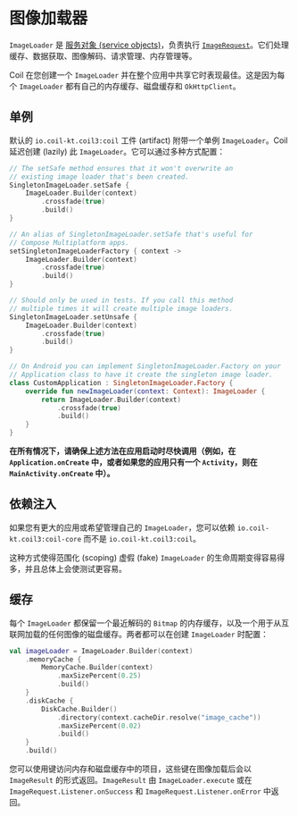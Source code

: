 # 图像加载器

`ImageLoader` 是 [服务对象 (service objects)](https://publicobject.com/2019/06/10/value-objects-service-objects-and-glue/)，负责执行 [`ImageRequest`](image_requests.md)。它们处理缓存、数据获取、图像解码、请求管理、内存管理等。

Coil 在您创建一个 `ImageLoader` 并在整个应用中共享它时表现最佳。这是因为每个 `ImageLoader` 都有自己的内存缓存、磁盘缓存和 `OkHttpClient`。

## 单例

默认的 `io.coil-kt.coil3:coil` 工件 (artifact) 附带一个单例 `ImageLoader`。Coil 延迟创建 (lazily) 此 `ImageLoader`。它可以通过多种方式配置：

```kotlin
// The setSafe method ensures that it won't overwrite an
// existing image loader that's been created.
SingletonImageLoader.setSafe {
    ImageLoader.Builder(context)
        .crossfade(true)
        .build()
}

// An alias of SingletonImageLoader.setSafe that's useful for
// Compose Multiplatform apps.
setSingletonImageLoaderFactory { context ->
    ImageLoader.Builder(context)
        .crossfade(true)
        .build()
}

// Should only be used in tests. If you call this method
// multiple times it will create multiple image loaders.
SingletonImageLoader.setUnsafe {
    ImageLoader.Builder(context)
        .crossfade(true)
        .build()
}

// On Android you can implement SingletonImageLoader.Factory on your
// Application class to have it create the singleton image loader.
class CustomApplication : SingletonImageLoader.Factory {
    override fun newImageLoader(context: Context): ImageLoader {
        return ImageLoader.Builder(context)
            .crossfade(true)
            .build()
    }
}
```

**在所有情况下，请确保上述方法在应用启动时尽快调用（例如，在 `Application.onCreate` 中，或者如果您的应用只有一个 `Activity`，则在 `MainActivity.onCreate` 中）。**

## 依赖注入

如果您有更大的应用或希望管理自己的 `ImageLoader`，您可以依赖 `io.coil-kt.coil3:coil-core` 而不是 `io.coil-kt.coil3:coil`。

这种方式使得范围化 (scoping) 虚假 (fake) `ImageLoader` 的生命周期变得容易得多，并且总体上会使测试更容易。

## 缓存

每个 `ImageLoader` 都保留一个最近解码的 `Bitmap` 的内存缓存，以及一个用于从互联网加载的任何图像的磁盘缓存。两者都可以在创建 `ImageLoader` 时配置：

```kotlin
val imageLoader = ImageLoader.Builder(context)
    .memoryCache {
        MemoryCache.Builder(context)
            .maxSizePercent(0.25)
            .build()
    }
    .diskCache {
        DiskCache.Builder()
            .directory(context.cacheDir.resolve("image_cache"))
            .maxSizePercent(0.02)
            .build()
    }
    .build()
```

您可以使用键访问内存和磁盘缓存中的项目，这些键在图像加载后会以 `ImageResult` 的形式返回。`ImageResult` 由 `ImageLoader.execute` 或在 `ImageRequest.Listener.onSuccess` 和 `ImageRequest.Listener.onError` 中返回。